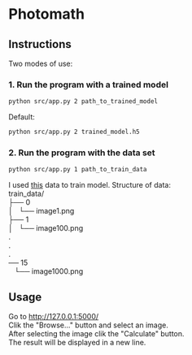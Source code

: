 # Photomath

## Instructions 
Two modes of use:

### 1. Run the program with a trained model
```bash
python src/app.py 2 path_to_trained_model
```
Default:
```bash
python src/app.py 2 trained_model.h5
```

### 2. Run the program with the data set
```bash
python src/app.py 1 path_to_train_data
```

I used [this](https://www.kaggle.com/xainano/handwrittenmathsymbols) data to train model.
Structure of data: <br />
train_data/ <br />
├── 0 <br />
│   └── image1.png <br />
├── 1 <br />
│   └── image100.png <br />
. <br />
. <br />
. <br />
 ── 15 <br />
    └── image1000.png <br />

## Usage
Go to http://127.0.0.1:5000/ <br />
Clik the "Browse..." button and select an image.<br />
After selecting the image clik the "Calculate" button.<br />
The result will be displayed in a new line.
